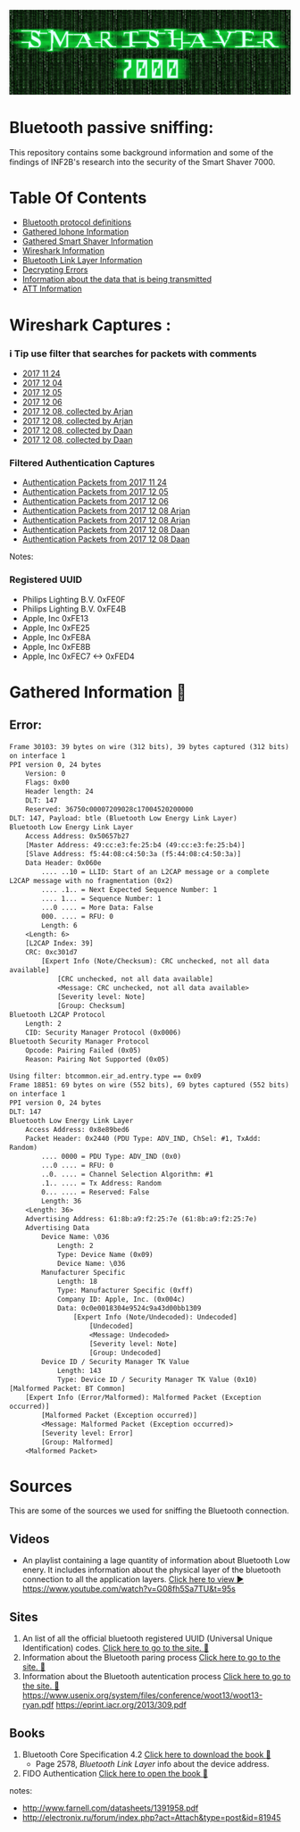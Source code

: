 ![](resources/smartshaver.png)
# Bluetooth passive sniffing:
This repository contains some background information and some of the findings of INF2B's
research into the security of the Smart Shaver 7000.

# Table Of Contents
 - [Bluetooth protocol definitions](Definitions.md)
 - [Gathered Iphone Information](Iphone_Information.md)
 - [Gathered Smart Shaver Information](Smartshaver_Information.md)
 - [Wireshark Information](WiresharkFilters.md)
 - [Bluetooth Link Layer Information](BluetoothLinkLayer_Information.md)
 - [Decrypting Errors](DecryptingErrors.md)
 - [Information about the data that is being transmitted](DataTransmittion.md)
 - [ATT Information](ATT_Information.md)

# Wireshark Captures :
### :information_source: Tip use filter that searches for packets with comments
 - [2017 11 24](Captures/Raw/Capture_2017_11_24.pcapng)
 - [2017 12 04](Captures/Raw/Capture_2017_12_04.pcapng)
 - [2017 12 05](Captures/Raw/Capture_2017_12_05.pcapng)
 - [2017 12 06](Captures/Raw/Capture_2017_12_06.pcapng)
 - [2017 12 08, collected by Arjan](Captures/Raw/Capture_2017_12_08_Arjan_0.pcapng)
 - [2017 12 08, collected by Arjan](Captures/Raw/Capture_2017_12_08_Arjan_1.pcapng)
 - [2017 12 08, collected by Daan](Captures/Raw/Capture_2017_12_08_Daan_0.pcapng)
 - [2017 12 08, collected by Daan](Captures/Raw/Capture_2017_12_08_Daan_1.pcapng)
### Filtered Authentication Captures
 - [Authentication Packets from 2017 11 24](Captures/Filtered/AuthenticationAndPairing/Filtered_Auth_And_Paired_2017_11_24.pcapng)
 - [Authentication Packets from 2017 12 05](Captures/Filtered/AuthenticationAndPairing/Filtered_Auth_And_Paired_2017_12_05.pcapng)
 - [Authentication Packets from 2017 12 06](Captures/Filtered/AuthenticationAndPairing/Filtered_Auth_And_Paired_2017_12_06.pcapng)
 - [Authentication Packets from 2017 12 08 Arjan](Captures/Filtered/AuthenticationAndPairing/Filtered_Auth_And_Paired_2017_12_08_Arjan_0.pcapng)
 - [Authentication Packets from 2017 12 08 Arjan](Captures/Filtered/AuthenticationAndPairing/Filtered_Auth_And_Paired_2017_12_08_Arjan_1.pcapng)
 - [Authentication Packets from 2017 12 08 Daan](Captures/Filtered/AuthenticationAndPairing/Filtered_Auth_And_Paired_2017_12_08_Daan_0.pcapng)
 - [Authentication Packets from 2017 12 08 Daan](Captures/Filtered/AuthenticationAndPairing/Filtered_Auth_And_Paired_2017_12_08_Daan_1.pcapng)

Notes:

### Registered UUID

- Philips Lighting B.V. 0xFE0F
- Philips Lighting B.V. 0xFE4B
- Apple, Inc 0xFE13
- Apple, Inc 0xFE25
- Apple, Inc 0xFE8A
- Apple, Inc 0xFE8B
- Apple, Inc 0xFEC7 <-> 0xFED4

# Gathered Information :key:


## Error:

```
Frame 30103: 39 bytes on wire (312 bits), 39 bytes captured (312 bits) on interface 1
PPI version 0, 24 bytes
    Version: 0
    Flags: 0x00
    Header length: 24
    DLT: 147
    Reserved: 36750c00007209028c17004520200000
DLT: 147, Payload: btle (Bluetooth Low Energy Link Layer)
Bluetooth Low Energy Link Layer
    Access Address: 0x50657b27
    [Master Address: 49:cc:e3:fe:25:b4 (49:cc:e3:fe:25:b4)]
    [Slave Address: f5:44:08:c4:50:3a (f5:44:08:c4:50:3a)]
    Data Header: 0x060e
        .... ..10 = LLID: Start of an L2CAP message or a complete L2CAP message with no fragmentation (0x2)
        .... .1.. = Next Expected Sequence Number: 1
        .... 1... = Sequence Number: 1
        ...0 .... = More Data: False
        000. .... = RFU: 0
        Length: 6
    <Length: 6>
    [L2CAP Index: 39]
    CRC: 0xc301d7
        [Expert Info (Note/Checksum): CRC unchecked, not all data available]
            [CRC unchecked, not all data available]
            <Message: CRC unchecked, not all data available>
            [Severity level: Note]
            [Group: Checksum]
Bluetooth L2CAP Protocol
    Length: 2
    CID: Security Manager Protocol (0x0006)
Bluetooth Security Manager Protocol
    Opcode: Pairing Failed (0x05)
    Reason: Pairing Not Supported (0x05)
```

```
Using filter: btcommon.eir_ad.entry.type == 0x09
Frame 18851: 69 bytes on wire (552 bits), 69 bytes captured (552 bits) on interface 1
PPI version 0, 24 bytes
DLT: 147
Bluetooth Low Energy Link Layer
    Access Address: 0x8e89bed6
    Packet Header: 0x2440 (PDU Type: ADV_IND, ChSel: #1, TxAdd: Random)
        .... 0000 = PDU Type: ADV_IND (0x0)
        ...0 .... = RFU: 0
        ..0. .... = Channel Selection Algorithm: #1
        .1.. .... = Tx Address: Random
        0... .... = Reserved: False
        Length: 36
    <Length: 36>
    Advertising Address: 61:8b:a9:f2:25:7e (61:8b:a9:f2:25:7e)
    Advertising Data
        Device Name: \036
            Length: 2
            Type: Device Name (0x09)
            Device Name: \036
        Manufacturer Specific
            Length: 18
            Type: Manufacturer Specific (0xff)
            Company ID: Apple, Inc. (0x004c)
            Data: 0c0e0018304e9524c9a43d00bb1309
                [Expert Info (Note/Undecoded): Undecoded]
                    [Undecoded]
                    <Message: Undecoded>
                    [Severity level: Note]
                    [Group: Undecoded]
        Device ID / Security Manager TK Value
            Length: 143
            Type: Device ID / Security Manager TK Value (0x10)
[Malformed Packet: BT Common]
    [Expert Info (Error/Malformed): Malformed Packet (Exception occurred)]
        [Malformed Packet (Exception occurred)]
        <Message: Malformed Packet (Exception occurred)>
        [Severity level: Error]
        [Group: Malformed]
    <Malformed Packet>
```

# Sources
This are some of the sources we used for sniffing the Bluetooth connection.

## Videos

- An playlist containing a lage quantity of information about Bluetooth Low enery. It includes information
  about the physical layer of the bluetooth connection to all the application layers. [Click here to view :arrow_forward:](https://www.youtube.com/watch?v=QBI3zf-MhcA&list=PLSdxNjcHc0u9PdQSd3l3-gDJGzJ_eB50f)
https://www.youtube.com/watch?v=G08fh5Sa7TU&t=95s
## Sites

1. An list of all the official bluetooth registered UUID (Universal Unique Identification) codes. [Click here to go to the site. :link:](https://www.bluetooth.com/specifications/assigned-numbers/16-bit-uuids-for-members)
2. Information about the Bluetooth paring process [Click here to go to the site. :link:](https://blog.bluetooth.com/bluetooth-pairing-part-4)
3. Information about the Bluetooth autentication process [Click here to go to the site. :link:](http://eecatalog.com/IoT/2014/08/13/increasing-wireless-security-with-bluetooth-low-energy/)
https://www.usenix.org/system/files/conference/woot13/woot13-ryan.pdf
https://eprint.iacr.org/2013/309.pdf


## Books


1. Bluetooth Core Specification 4.2 [Click here to download the book :book:](https://www.bluetooth.org/DocMan/handlers/DownloadDoc.ashx?doc_id=286439)
    - Page 2578, _Bluetooth Link Layer_ info about the device address.
2. FIDO Authentication
     [Click here to open the book :book:](https://fidoalliance.org/wp-content/uploads/Bluetooth__NFC_Transport_for_FIDO_U2F.pdf)


notes:
- http://www.farnell.com/datasheets/1391958.pdf
- http://electronix.ru/forum/index.php?act=Attach&type=post&id=81945
